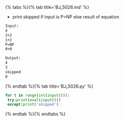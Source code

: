 {% tabs %}{% tab title='BJ_5026.md' %}

* print skipped if input is P=NP else result of equation

```txt
Input:
4
2+2
1+2
P=NP
0+0

Output:
4
3
skipped
0
```

{% endtab %}{% tab title='BJ_5026.py' %}

```py
for t in range(int(input())):
 try:print(eval(input()))
 except:print('skipped')
```

{% endtab %}{% endtabs %}
